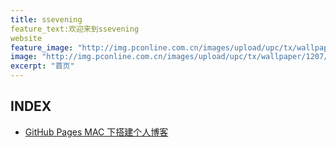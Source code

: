```yaml
---
title: ssevening
feature_text:欢迎来到ssevening
website
feature_image: "http://img.pconline.com.cn/images/upload/upc/tx/wallpaper/1207/10/c0/12283225_1341883827184.jpg"
image: "http://img.pconline.com.cn/images/upload/upc/tx/wallpaper/1207/10/c0/12283225_1341883827184.jpg"
excerpt: "首页"
---
```




## INDEX

- [GitHub Pages MAC 下搭建个人博客](https://ssevening.github.io/%E7%BD%91%E7%AB%99%E6%8A%80%E6%9C%AF/2017/04/17/GitHub-Pages-MAC-%E4%B8%8B%E6%90%AD%E5%BB%BA%E4%B8%AA%E4%BA%BA%E5%8D%9A%E5%AE%A2/)
